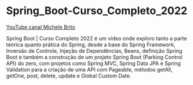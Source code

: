 # Spring_Boot-Curso_Completo_2022

<a href="https://www.youtube.com/watch?v=LXRU-Z36GEU">YouTube canal Michele Brito</a>
 
<p> 
   Spring Boot | Curso Completo 2022 é um vídeo onde exploro tanto a parte teórica quanto prática do Spring, desde a base do Spring Framework, Inversão de Controle, Injeção de Dependências, Beans, definição Spring Boot e também a construção de um projeto Spring Boot (Parking Control API) do zero,    com projetos como Spring MVC, Spring Data JPA e Spring Validation para a criação de uma API com Pageable, métodos getAll, getOne, post, delete, update e Global Custom Date.
 </p>
